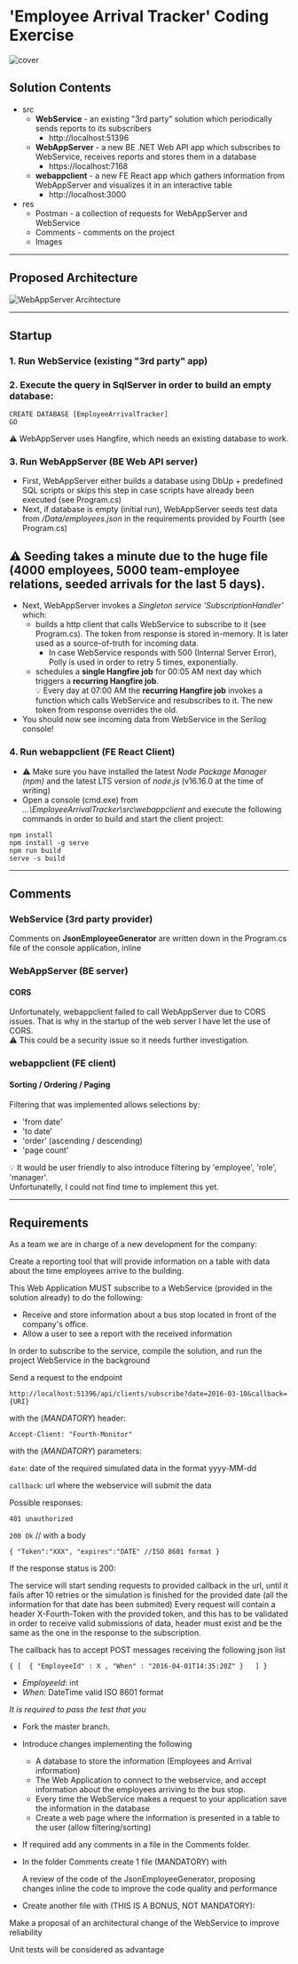 # 'Employee Arrival Tracker' Coding Exercise

![cover](res/Images/cover.png)

## Solution Contents

- src
    - **WebService** - an existing "3rd party" solution which periodically sends reports to its subscribers
        - http://localhost:51396
    - **WebAppServer** - a new BE .NET Web API app which subscribes to WebService, receives reports and stores them in a database
        - https://localhost:7168
    - **webappclient** - a new FE React app which gathers information from WebAppServer and visualizes it in an interactive table
        - http://localhost:3000
- res
    - Postman - a collection of requests for WebAppServer and WebService
    - Comments - comments on the project
	- Images

---

## Proposed Architecture

![WebAppServer Arcihtecture](res/Images/WebAppServer_Architecture.jpg)

---

## Startup

### 1. Run **WebService** (existing "3rd party" app)

### 2. Execute the query in SqlServer in order to build an empty database:
```
CREATE DATABASE [EmployeeArrivalTracker]
GO
```
⚠️ WebAppServer uses Hangfire, which needs an existing database to work.

### 3. Run **WebAppServer** (BE Web API server)  
- First, WebAppServer either builds a database using DbUp + predefined SQL scripts or skips this step in case scripts have already been executed (see Program.cs)
- Next, if database is empty (initial run), WebAppServer seeds test data from */Data/employees.json* in the requirements provided by Fourth (see Program.cs)

⚠️ Seeding takes a minute due to the huge file (4000 employees, 5000 team-employee relations, seeded arrivals for the last 5 days).
-
- Next, WebAppServer invokes a *Singleton service 'SubscriptionHandler'* which:
    - builds a http client that calls WebService to subscribe to it (see Program.cs). The token from response is stored in-memory. It is later used as a source-of-truth for incoming data.
        - In case WebService responds with 500 (Internal Server Error), Polly is used in order to retry 5 times, exponentially. 
    - schedules a **single Hangfire job** for 00:05 AM next day which triggers a **recurring Hangfire job**.  
    💡 Every day at 07:00 AM the **recurring Hangfire job** invokes a function which calls WebService and resubscribes to it. The new token from response overrides the old.
- You should now see incoming data from WebService in the Serilog console!

### 4. Run **webappclient** (FE React Client)
- ⚠️ Make sure you have installed the latest *Node Package Manager (npm)* and the latest LTS version of *node.js*  (v16.16.0 at the time of writing)
- Open a console (cmd.exe) from *...\EmployeeArrivalTracker\src\webappclient* and execute the following commands in order to build and start the client project:
```
npm install
npm install -g serve
npm run build
serve -s build
```

---

## Comments

### **WebService (3rd party provider)**

Comments on **JsonEmployeeGenerator** are written down in the Program.cs file of the console application, inline

### **WebAppServer (BE server)**

#### **CORS**

Unfortunately, webappclient failed to call WebAppServer due to CORS issues. That is why in the startup of the web server I have let the use of CORS.  
⚠️ This could be a security issue so it needs further investigation.

### **webappclient (FE client)**

#### **Sorting / Ordering / Paging**

Filtering that was implemented allows selections by:
- 'from date'
- 'to date'
- 'order' (ascending / descending)
- 'page count'  

💡 It would be user friendly to also introduce filtering by 'employee', 'role', 'manager'.  
Unfortunatelly, I could not find time to implement this yet.

---

## Requirements

As a team we are in charge of a new development for the company:

Create a reporting tool that will provide information on a table with data about the time employees arrive to the building.

This Web Application MUST subscribe to a WebService (provided in the solution already) to do the following:
- Receive and store information about a bus stop located in front of the company's office.
- Allow a user to see a report with the received information

In order to subscribe to the service, compile the solution, and run the project WebService in the background

Send a request to the endpoint

`http://localhost:51396/api/clients/subscribe?date=2016-03-10&callback={URI}`

with the (*MANDATORY*) header:

`Accept-Client: "Fourth-Monitor"`

with the (*MANDATORY*) parameters:

`date`: date of the required simulated data in the format yyyy-MM-dd

`callback`: url where the webservice will submit the data

Possible responses:

`401 unauthorized`

`200 Ok` // with a body

`{
	"Token":"XXX",
	"expires":"DATE" //ISO 8601 format
}`

If the response status is 200:

The service will start sending requests to provided callback in the url, until it fails after 10 retries or the simulation is finished for the provided date (all the information for that date has been submited)
Every request will contain a header X-Fourth-Token with the provided token, and this has to be validated in order to receive valid submissions of data, header must exist and be the same as the one in the response to the subscription.

The callback has to accept POST messages receiving the following json list

`{
	[  { "EmployeeId" : X , "When" : "2016-04-01T14:35:20Z" }	]
}`

- *EmployeeId*: int
- *When*: DateTime valid ISO 8601 format

*It is required to pass the test that you*

- Fork the master branch.
- Introduce changes implementing the following
    - A database to store the information (Employees and Arrival information)
    - The Web Application to connect to the webservice, and accept information about the employees arriving to the bus stop.
     - Every time the WebService makes a request to your application save the information in the database
     - Create a web page where the information is presented in a table to the user (allow filtering/sorting)
- If required add any comments in a file in the Comments folder.

- In the folder Comments create 1 file (MANDATORY) with

	A review of the code of the JsonEmployeeGenerator, proposing changes inline the code to improve the code quality and performance

- Create another file with (THIS IS A BONUS, NOT MANDATORY):

Make a proposal of an architectural change of the WebService to improve reliability

Unit tests will be considered as advantage
